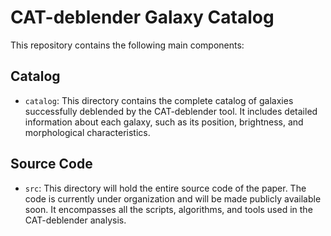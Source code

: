 # CAT-deblender Galaxy Catalog

This repository contains the following main components:

## Catalog

- `catalog`: This directory contains the complete catalog of galaxies successfully deblended by the CAT-deblender tool. It includes detailed information about each galaxy, such as its position, brightness, and morphological characteristics.

## Source Code

- `src`: This directory will hold the entire source code of the paper. The code is currently under organization and will be made publicly available soon. It encompasses all the scripts, algorithms, and tools used in the CAT-deblender analysis.

